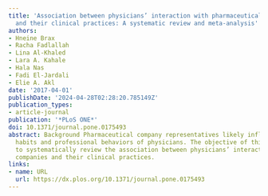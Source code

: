 ```yaml
---
title: 'Association between physicians’ interaction with pharmaceutical companies
  and their clinical practices: A systematic review and meta-analysis'
authors:
- Hneine Brax
- Racha Fadlallah
- Lina Al-Khaled
- Lara A. Kahale
- Hala Nas
- Fadi El-Jardali
- Elie A. Akl
date: '2017-04-01'
publishDate: '2024-04-28T02:28:20.785149Z'
publication_types:
- article-journal
publication: '*PLoS ONE*'
doi: 10.1371/journal.pone.0175493
abstract: Background Pharmaceutical company representatives likely influence the prescribing
  habits and professional behaviors of physicians. The objective of this study was
  to systematically review the association between physicians’ interactions with pharmaceutical
  companies and their clinical practices.
links:
- name: URL
  url: https://dx.plos.org/10.1371/journal.pone.0175493
---
```

